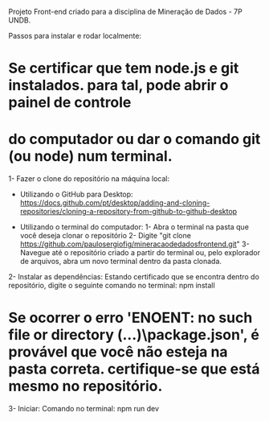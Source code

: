 Projeto Front-end criado para a disciplina de Mineração de Dados - 7P UNDB.

Passos para instalar e rodar localmente:
# Se certificar que tem node.js e git instalados. para tal, pode abrir o painel de controle
# do computador ou dar o comando git (ou node) num terminal.

1- Fazer o clone do repositório na máquina local:
* Utilizando o GitHub para Desktop: https://docs.github.com/pt/desktop/adding-and-cloning-repositories/cloning-a-repository-from-github-to-github-desktop

* Utilizando o terminal do computador:
  1- Abra o terminal na pasta que você deseja clonar o repositório
  2- Digite "git clone https://github.com/paulosergiofig/mineracaodedadosfrontend.git"
  3- Navegue até o repositório criado a partir do terminal ou, pelo explorador de arquivos,
  abra um novo terminal dentro da pasta clonada.

2- Instalar as dependências:
  Estando certificado que se encontra dentro do repositório, digite o seguinte comando no terminal:
  npm install

# Se ocorrer o erro 'ENOENT: no such file or directory (...)\package.json', é provável que você não esteja na pasta correta. certifique-se que está mesmo no repositório.

3- Iniciar:
  Comando no terminal:
  npm run dev
